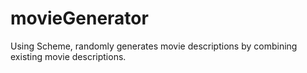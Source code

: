 # movieGenerator
Using Scheme, randomly generates movie descriptions by combining existing movie descriptions.
